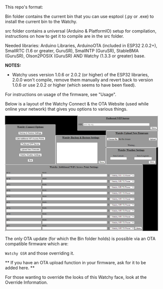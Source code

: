 This repo's format:

Bin folder contains the current bin that you can use esptool (.py or .exe) to install the current bin to the Watchy.

src folder contains a universal (Arduino & PlatformIO) setup for compilation, instructions on how to get it to compile are in the src folder.

Needed libraries:  Arduino Libraries, ArduinoOTA (included in ESP32 2.0.2+), SmallRTC (1.6 or greater, GuruSR), SmallNTP (GuruSR), StableBMA (GuruSR), Olson2POSIX (GuruSR) AND Watchy (1.3.3 or greater) base.

**NOTES:**
- Watchy uses version 1.0.6 or 2.0.2 (or higher) of the ESP32 libraries, 2.0.0 won't compile, remove them manually and revert back to version 1.0.6 or use 2.0.2 or higher (which seems to have been fixed).

For instructions on usage of the firmware, see "Usage".

Below is a layout of the Watchy Connect & the OTA Website (used while online your network) that gives you options to various things.


![OTA Website](https://github.com/GuruSR/Watchy_GSR/blob/main/Images/Server-Help.png)

The only OTA update (for which the Bin folder holds) is possible via an OTA compatible firmware which are:

`Watchy GSR` and those overriding it.

** If you have an OTA upload function in your firmware, ask for it to be added here. **

For those wanting to override the looks of this Watchy face, look at the Override Information.
